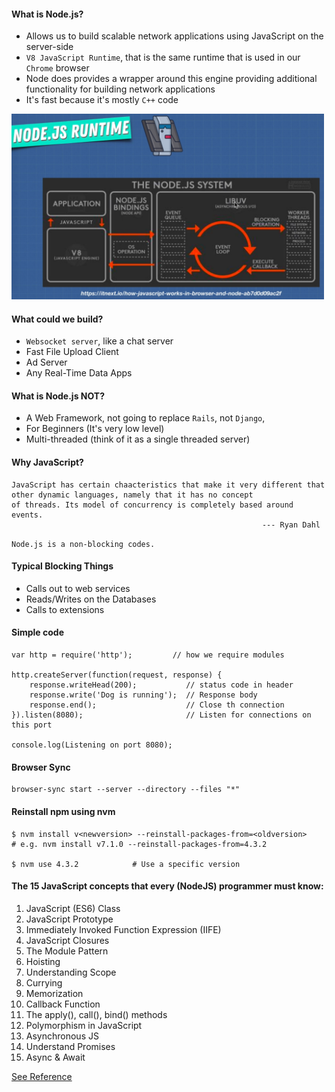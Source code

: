 #### What is Node.js?
- Allows us to build scalable network applications using JavaScript on the server-side
- `V8 JavaScript Runtime`, that is the same runtime that is used in our `Chrome` browser
- Node does provides a wrapper around this engine providing additional functionality for building network applications
- It's fast because it's mostly `C++` code

<img src="../../images/nodejs-environment.png" alt="nodejs-environment" width="500px"/>

#### What could we build?
- `Websocket server`, like a chat server
- Fast File Upload Client
- Ad Server
- Any Real-Time Data Apps

#### What is Node.js NOT?
- A Web Framework, not going to replace `Rails`, not `Django`,  
- For Beginners (It's very low level)
- Multi-threaded (think of it as a single threaded server)

#### Why JavaScript?
```
JavaScript has certain chaacteristics that make it very different that other dynamic languages, namely that it has no concept
of threads. Its model of concurrency is completely based around events.
                                                        --- Ryan Dahl
```

`Node.js is a non-blocking codes.`

#### Typical Blocking Things
- Calls out to web services
- Reads/Writes on the Databases
- Calls to extensions

#### Simple code

```
var http = require('http');         // how we require modules

http.createServer(function(request, response) {
    response.writeHead(200);           // status code in header
    response.write('Dog is running');  // Response body       
    response.end();                    // Close th connection
}).listen(8080);                       // Listen for connections on this port

console.log(Listening on port 8080);
```

#### Browser Sync
```
browser-sync start --server --directory --files "*"
```

#### Reinstall npm using nvm

    $ nvm install v<newversion> --reinstall-packages-from=<oldversion>
    # e.g. nvm install v7.1.0 --reinstall-packages-from=4.3.2

    $ nvm use 4.3.2            # Use a specific version

#### The 15 JavaScript concepts that every (NodeJS) programmer must know:

1. JavaScript (ES6) Class
2. JavaScript Prototype
3. Immediately Invoked Function Expression (IIFE)
4. JavaScript Closures
5. The Module Pattern
6. Hoisting
7. Understanding Scope
8. Currying
9. Memorization
10. Callback Function
11. The apply(), call(), bind() methods
12. Polymorphism in JavaScript
13. Asynchronous JS
14. Understand Promises
15. Async & Await

[See Reference](https://medium.com/@madasamy/15-javascript-concepts-that-every-nodejs-programmer-must-to-know-6894f5157cb7)